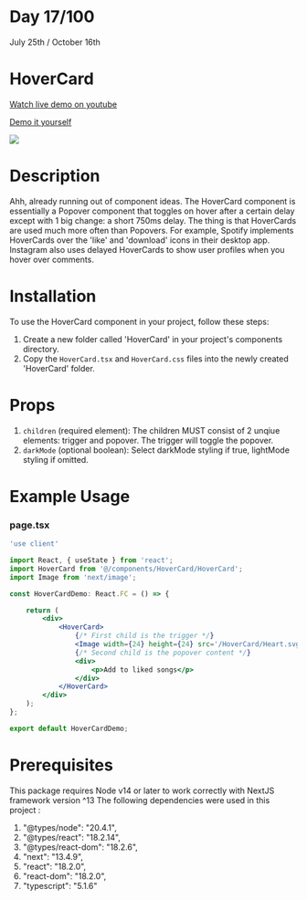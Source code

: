 # Day 17/100

July 25th / October 16th

# HoverCard
<a href="https://www.youtube.com/watch?v=QVJPWRHIs-8" target="_blank">Watch live demo on youtube</a>

<a href="https://100daysofcomponents.netlify.app/HoverCard" target="_blank">Demo it yourself</a>

<a href="https://100daysofcomponents.netlify.app/HoverCard" target="_blank"><img src="https://cdn.discordapp.com/attachments/715319623637270638/1133469502957420605/image.png"/></a>  

# Description 

Ahh, already running out of component ideas. The HoverCard component is essentially a Popover component that toggles on hover after a certain delay except with 1 big change: a short 750ms delay. The thing is that HoverCards are used much more often than Popovers. For example, Spotify implements HoverCards over the 'like' and 'download' icons in their desktop app. Instagram also uses delayed HoverCards to show user profiles when you hover over comments.

# Installation 

To use the HoverCard component in your project, follow these steps:

1. Create a new folder called 'HoverCard' in your project's components directory.
2. Copy the `HoverCard.tsx` and `HoverCard.css` files into the newly created 'HoverCard' folder.

# Props 

1. `children` (required element): The children MUST consist of 2 unqiue elements: trigger and popover. The trigger will toggle the popover.
2. `darkMode` (optional boolean): Select darkMode styling if true, lightMode styling if omitted. 

 

# Example Usage
### page.tsx
```jsx
'use client'

import React, { useState } from 'react';
import HoverCard from '@/components/HoverCard/HoverCard';
import Image from 'next/image';

const HoverCardDemo: React.FC = () => {

    return (
        <div>
            <HoverCard>
                {/* First child is the trigger */}
                <Image width={24} height={24} src='/HoverCard/Heart.svg' alt='heart' />
                {/* Second child is the popover content */}
                <div>
                    <p>Add to liked songs</p>
                </div>
            </HoverCard>
        </div>
    );
};

export default HoverCardDemo;
```

# Prerequisites
This package requires Node v14 or later to work correctly with NextJS framework version ^13
The following dependencies were used in this project :
1. "@types/node": "20.4.1",
2. "@types/react": "18.2.14",
3. "@types/react-dom": "18.2.6",
4. "next": "13.4.9",
5. "react": "18.2.0",
6. "react-dom": "18.2.0",
7. "typescript": "5.1.6"